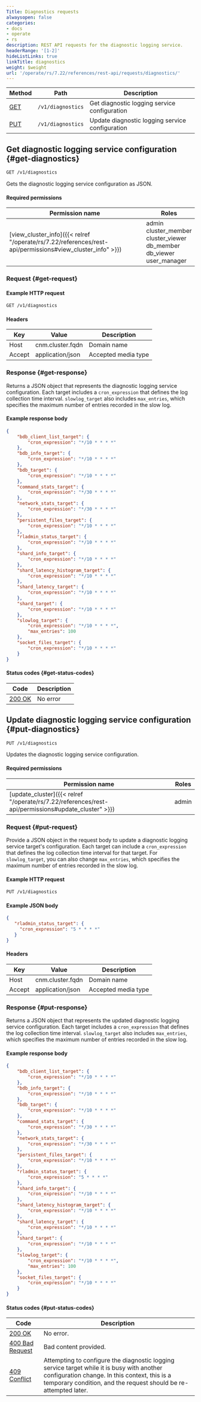 ```yaml
---
Title: Diagnostics requests
alwaysopen: false
categories:
- docs
- operate
- rs
description: REST API requests for the diagnostic logging service.
headerRange: '[1-2]'
hideListLinks: true
linkTitle: diagnostics
weight: $weight
url: '/operate/rs/7.22/references/rest-api/requests/diagnostics/'
---
```


| Method | Path | Description |
|--------|------|-------------|
| [GET](#get-diagnostics) | `/v1/diagnostics` | Get diagnostic logging service configuration |
| [PUT](#put-diagnostics) | `/v1/diagnostics` | Update diagnostic logging service configuration |

## Get diagnostic logging service configuration {#get-diagnostics}

```sh
GET /v1/diagnostics
```

Gets the diagnostic logging service configuration as JSON.

#### Required permissions

| Permission name | Roles |
|-----------------|-------|
| [view_cluster_info]({{< relref "/operate/rs/7.22/references/rest-api/permissions#view_cluster_info" >}}) | admin<br />cluster_member<br />cluster_viewer<br />db_member<br />db_viewer<br />user_manager |

### Request {#get-request}

#### Example HTTP request

```sh
GET /v1/diagnostics
```

#### Headers

| Key | Value | Description |
|-----|-------|-------------|
| Host | cnm.cluster.fqdn | Domain name |
| Accept | application/json | Accepted media type |

### Response {#get-response}

Returns a JSON object that represents the diagnostic logging service configuration. Each target includes a `cron_expression` that defines the log collection time interval. `slowlog_target` also includes `max_entries`, which specifies the maximum number of entries recorded in the slow log.

#### Example response body

```json
{
    "bdb_client_list_target": {
        "cron_expression": "*/10 * * * *"
    },
    "bdb_info_target": {
        "cron_expression": "*/10 * * * *"
    },
    "bdb_target": {
        "cron_expression": "*/10 * * * *"
    },
    "command_stats_target": {
        "cron_expression": "*/30 * * * *"
    },
    "network_stats_target": {
        "cron_expression": "*/30 * * * *"
    },
    "persistent_files_target": {
        "cron_expression": "*/10 * * * *"
    },
    "rladmin_status_target": {
        "cron_expression": "*/10 * * * *"
    },
    "shard_info_target": {
        "cron_expression": "*/10 * * * *"
    },
    "shard_latency_histogram_target": {
        "cron_expression": "*/10 * * * *"
    },
    "shard_latency_target": {
        "cron_expression": "*/10 * * * *"
    },
    "shard_target": {
        "cron_expression": "*/10 * * * *"
    },
    "slowlog_target": {
        "cron_expression": "*/10 * * * *",
        "max_entries": 100
    },
    "socket_files_target": {
        "cron_expression": "*/10 * * * *"
    }
}
```

#### Status codes {#get-status-codes}

| Code | Description |
|------|-------------|
| [200 OK](https://www.rfc-editor.org/rfc/rfc9110.html#name-200-ok) | No error |

## Update diagnostic logging service configuration {#put-diagnostics}

```sh
PUT /v1/diagnostics
```

Updates the diagnostic logging service configuration.

#### Required permissions

| Permission name | Roles |
|-----------------|-------|
| [update_cluster]({{< relref "/operate/rs/7.22/references/rest-api/permissions#update_cluster" >}}) | admin |

### Request {#put-request}

Provide a JSON object in the request body to update a diagnostic logging service target's configuration. Each target can include a `cron_expression` that defines the log collection time interval for that target. For `slowlog_target`, you can also change `max_entries`, which specifies the maximum number of entries recorded in the slow log.

#### Example HTTP request

```sh
PUT /v1/diagnostics
```

#### Example JSON body

```json
{
   "rladmin_status_target": {
     "cron_expression": "5 * * * *"
   }
}
```

#### Headers

| Key | Value | Description |
|-----|-------|-------------|
| Host | cnm.cluster.fqdn | Domain name |
| Accept | application/json | Accepted media type |

### Response {#put-response}

Returns a JSON object that represents the updated diagnostic logging service configuration. Each target includes a `cron_expression` that defines the log collection time interval. `slowlog_target` also includes `max_entries`, which specifies the maximum number of entries recorded in the slow log.


#### Example response body

```json
{
    "bdb_client_list_target": {
        "cron_expression": "*/10 * * * *"
    },
    "bdb_info_target": {
        "cron_expression": "*/10 * * * *"
    },
    "bdb_target": {
        "cron_expression": "*/10 * * * *"
    },
    "command_stats_target": {
        "cron_expression": "*/30 * * * *"
    },
    "network_stats_target": {
        "cron_expression": "*/30 * * * *"
    },
    "persistent_files_target": {
        "cron_expression": "*/10 * * * *"
    },
    "rladmin_status_target": {
        "cron_expression": "5 * * * *"
    },
    "shard_info_target": {
        "cron_expression": "*/10 * * * *"
    },
    "shard_latency_histogram_target": {
        "cron_expression": "*/10 * * * *"
    },
    "shard_latency_target": {
        "cron_expression": "*/10 * * * *"
    },
    "shard_target": {
        "cron_expression": "*/10 * * * *"
    },
    "slowlog_target": {
        "cron_expression": "*/10 * * * *",
        "max_entries": 100
    },
    "socket_files_target": {
        "cron_expression": "*/10 * * * *"
    }
}
```

#### Status codes {#put-status-codes}

| Code | Description |
|------|-------------|
| [200 OK](https://www.rfc-editor.org/rfc/rfc9110.html#name-200-ok) | No error. |
| [400 Bad Request](https://www.rfc-editor.org/rfc/rfc9110.html#name-400-bad-request) | Bad content provided. |
| [409 Conflict](https://www.rfc-editor.org/rfc/rfc9110.html#name-409-conflict) | Attempting to configure the diagnostic logging service target while it is busy with another configuration change. In this context, this is a temporary condition, and the request should be re-attempted later. |
